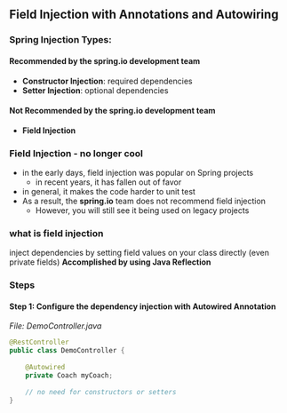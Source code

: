 ## Field Injection with Annotations and Autowiring

### Spring Injection Types:
#### Recommended by the spring.io development team 
* **Constructor Injection**: required dependencies
* **Setter Injection**: optional dependencies
#### Not Recommended by the spring.io development team 
* **Field Injection** 

### Field Injection - no longer cool
* in the early days, field injection was popular on Spring projects
  * in recent years, it has fallen out of favor
* in general, it makes the code harder to unit test 
* As a result, the **spring.io** team does not recommend field injection 
  * However, you will still see it being used on legacy projects

### what is field injection 
inject dependencies by setting field values on your class directly (even private fields)
**Accomplished by using Java Reflection**

### Steps 
#### Step 1: Configure the dependency injection with Autowired Annotation
_File: DemoController.java_
```java
@RestController
public class DemoController {
    
    @Autowired
    private Coach myCoach;
    
    // no need for constructors or setters 
}
```
